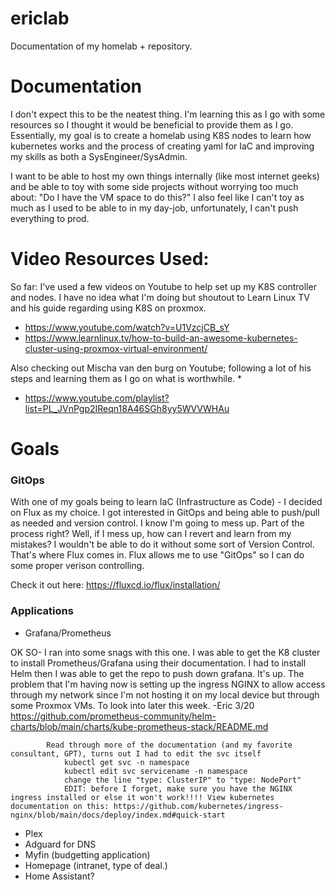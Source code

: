 # ericlab
Documentation of my homelab + repository.

# Documentation

I don't expect this to be the neatest thing. I'm learning this as I go with some resources so I thought it would be beneficial to provide 
them as I go.
Essentially, my goal is to create a homelab using K8S nodes to learn how kubernetes works and the process of creating yaml for IaC and improving my skills as both a SysEngineer/SysAdmin.

I want to be able to host my own things internally (like most internet geeks) and be able to toy with some side projects without worrying too much about: "Do I have the VM space to do this?" I also feel like I can't toy as much as I used to be able to in my day-job, unfortunately, I can't push everything to prod.


# Video Resources Used:
	
So far: I've used a few videos on Youtube to help set up my K8S controller and nodes. I have no idea what I'm doing but shoutout to 
Learn Linux TV and his guide regarding using K8S on proxmox.
	
* https://www.youtube.com/watch?v=U1VzcjCB_sY
* https://www.learnlinux.tv/how-to-build-an-awesome-kubernetes-cluster-using-proxmox-virtual-environment/

Also checking out Mischa van den burg on Youtube; following a lot of his steps and learning them as I go on what is worthwhile. * 

* https://www.youtube.com/playlist?list=PL_JVnPgp2IReqn18A46SGh8yy5WVVWHAu

# Goals

### GitOps 

 With one of my goals being to learn IaC (Infrastructure as Code) - I decided on Flux as my choice. I got interested in GitOps and being able to push/pull as needed and version 
 control. I know I'm going to mess up. Part of the process right? Well, if I mess up, how can I revert and learn from my mistakes? I wouldn't be able to do it without some sort of Version 
 Control. That's where Flux comes in. Flux allows me to use "GitOps" so I can do some proper verison controlling.

 Check it out here: https://fluxcd.io/flux/installation/ 



### Applications

 * Grafana/Prometheus
		
 OK SO- 
 I ran into some snags with this one. I was able to get the K8 cluster to install Prometheus/Grafana using their documentation. I had to install Helm then I was able to get the repo to push down grafana. It's up. The problem that I'm having now is setting up the ingress NGINX to allow access through my network since I'm not hosting it on my local device but through some Proxmox VMs. To look into later this week. -Eric 3/20
 https://github.com/prometheus-community/helm-charts/blob/main/charts/kube-prometheus-stack/README.md
			
			Read through more of the documentation (and my favorite consultant, GPT), turns out I had to edit the svc itself 
				kubectl get svc -n namespace
				kubectl edit svc servicename -n namespace
				change the line "type: ClusterIP" to "type: NodePort"
				EDIT: before I forget, make sure you have the NGINX ingress installed or else it won't work!!!! View kubernetes documentation on this: https://github.com/kubernetes/ingress-nginx/blob/main/docs/deploy/index.md#quick-start

 * Plex 
 * Adguard for DNS 
 * Myfin (budgetting application) 
 * Homepage (intranet, type of deal.)
 * Home Assistant?


